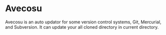 # Avecosu
Avecosu is an auto updator for some version control systems, Git, Mercurial, and Subversion. It can update your all cloned directory in current directory.
